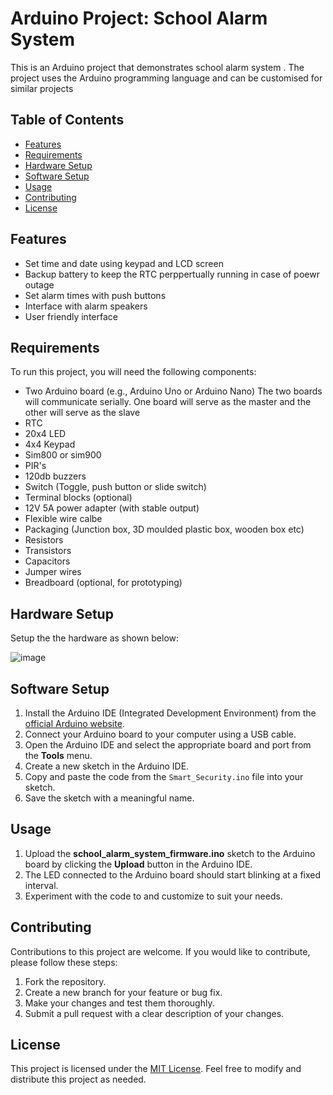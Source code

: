 # Arduino Project: School Alarm System

This is an Arduino project that demonstrates school alarm system . The project uses the Arduino programming language and can be customised for similar projects

## Table of Contents
- [Features](#features)
- [Requirements](#requirements)
- [Hardware Setup](#hardware-setup)
- [Software Setup](#software-setup)
- [Usage](#usage)
- [Contributing](#contributing)
- [License](#license)


## Features

-  Set time and date using keypad and LCD screen
-  Backup battery to keep the RTC perppertually running in case of poewr outage
-  Set alarm times with push buttons
-  Interface with alarm speakers
-  User friendly interface 

## Requirements
To run this project, you will need the following components:
- Two Arduino board (e.g., Arduino Uno or Arduino Nano)
  The two boards will communicate serially. One board will serve as the master and the other will serve as the slave
- RTC
- 20x4 LED
- 4x4 Keypad
- Sim800 or sim900
- PIR's
- 120db buzzers
- Switch (Toggle, push button or slide switch)
- Terminal blocks (optional)
- 12V 5A power adapter (with stable output)
- Flexible wire calbe
- Packaging (Junction box, 3D moulded plastic box, wooden box etc)
- Resistors
- Transistors
- Capacitors
- Jumper wires
- Breadboard (optional, for prototyping)

## Hardware Setup
Setup the the hardware as shown below:

![image](https://github.com/cgardesey/smart_security_firmware/assets/10109354/3b127681-51dc-4175-b936-d415535cf182)


## Software Setup
1. Install the Arduino IDE (Integrated Development Environment) from the [official Arduino website](https://www.arduino.cc/en/software).
2. Connect your Arduino board to your computer using a USB cable.
3. Open the Arduino IDE and select the appropriate board and port from the **Tools** menu.
4. Create a new sketch in the Arduino IDE.
5. Copy and paste the code from the `Smart_Security.ino` file into your sketch.
6. Save the sketch with a meaningful name.

## Usage
1. Upload the **school_alarm_system_firmware.ino** sketch to the Arduino board by clicking the **Upload** button in the Arduino IDE.
2. The LED connected to the Arduino board should start blinking at a fixed interval.
3. Experiment with the code to and customize to suit your needs.

## Contributing
Contributions to this project are welcome. If you would like to contribute, please follow these steps:
1. Fork the repository.
2. Create a new branch for your feature or bug fix.
3. Make your changes and test them thoroughly.
4. Submit a pull request with a clear description of your changes.

## License
This project is licensed under the [MIT License](LICENSE). Feel free to modify and distribute this project as needed.
